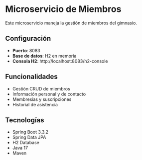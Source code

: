 # Microservicio de Miembros

Este microservicio maneja la gestión de miembros del gimnasio.

## Configuración

- **Puerto**: 8083
- **Base de datos**: H2 en memoria
- **Consola H2**: http://localhost:8083/h2-console

## Funcionalidades

- Gestión CRUD de miembros
- Información personal y de contacto
- Membresías y suscripciones
- Historial de asistencia

## Tecnologías

- Spring Boot 3.3.2
- Spring Data JPA
- H2 Database
- Java 17
- Maven
